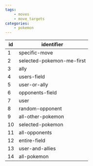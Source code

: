 ```yaml
---
tags:
    - moves
    - move_targets
categories:
    - pokemon
---
```


| id |        identifier         |
|----|---------------------------|
| 1  | specific-move             |
| 2  | selected-pokemon-me-first |
| 3  | ally                      |
| 4  | users-field               |
| 5  | user-or-ally              |
| 6  | opponents-field           |
| 7  | user                      |
| 8  | random-opponent           |
| 9  | all-other-pokemon         |
| 10 | selected-pokemon          |
| 11 | all-opponents             |
| 12 | entire-field              |
| 13 | user-and-allies           |
| 14 | all-pokemon               |
